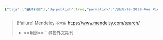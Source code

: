```yaml
---
{"tags":["🗃️資料庫"],"dg-publish":true,"permalink":"/交流/06-2025-One Piece/🗃️ 資料庫清單（整理中）/Mendeley/","dgPassFrontmatter":true,"created":"2025-05-29T12:20:00.818+08:00","updated":"2025-05-29T12:20:28.481+08:00"}
---
```



> [!failure] Mendeley `不常用`
> https://www.mendeley.com/search/ 
> - ==用途==：尋找外文期刊